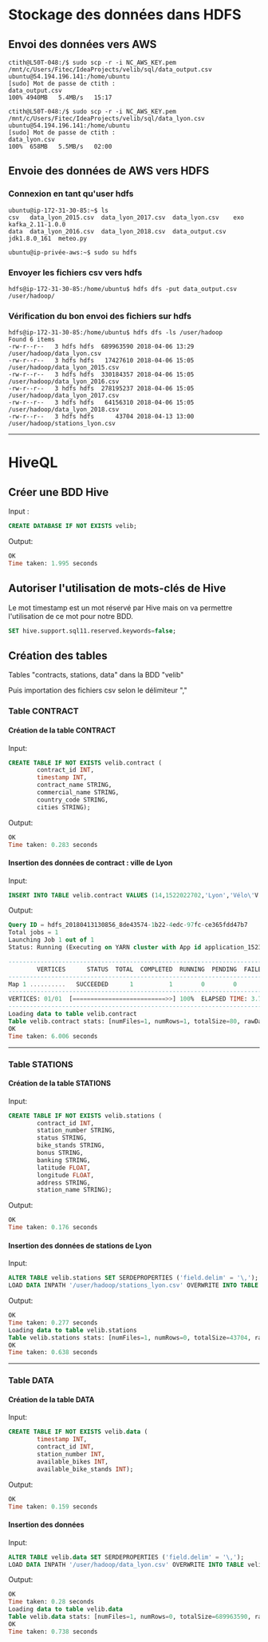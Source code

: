 # Stockage des données dans HDFS

## Envoi des données vers AWS
```shell
ctith@L50T-048:/$ sudo scp -r -i NC_AWS_KEY.pem /mnt/c/Users/Fitec/IdeaProjects/velib/sql/data_output.csv ubuntu@54.194.196.141:/home/ubuntu
[sudo] Mot de passe de ctith :
data_output.csv                                                                                             100% 4940MB   5.4MB/s   15:17

ctith@L50T-048:/$ sudo scp -r -i NC_AWS_KEY.pem /mnt/c/Users/Fitec/IdeaProjects/velib/sql/data_lyon.csv ubuntu@54.194.196.141:/home/ubuntu
[sudo] Mot de passe de ctith :
data_lyon.csv                                                                                               100%  658MB   5.5MB/s   02:00
```

## Envoie des données de AWS vers HDFS

### Connexion en tant qu'user hdfs
```shell
ubuntu@ip-172-31-30-85:~$ ls
csv   data_lyon_2015.csv  data_lyon_2017.csv  data_lyon.csv    exo           kafka_2.11-1.0.0
data  data_lyon_2016.csv  data_lyon_2018.csv  data_output.csv  jdk1.8.0_161  meteo.py

ubuntu@ip-privée-aws:~$ sudo su hdfs
```

### Envoyer les fichiers csv vers hdfs
```shell
hdfs@ip-172-31-30-85:/home/ubuntu$ hdfs dfs -put data_output.csv /user/hadoop/
```

### Vérification du bon envoi des fichiers sur hdfs
```shell
hdfs@ip-172-31-30-85:/home/ubuntu$ hdfs dfs -ls /user/hadoop
Found 6 items
-rw-r--r--   3 hdfs hdfs  689963590 2018-04-06 13:29 /user/hadoop/data_lyon.csv
-rw-r--r--   3 hdfs hdfs   17427610 2018-04-06 15:05 /user/hadoop/data_lyon_2015.csv
-rw-r--r--   3 hdfs hdfs  330184357 2018-04-06 15:05 /user/hadoop/data_lyon_2016.csv
-rw-r--r--   3 hdfs hdfs  278195237 2018-04-06 15:05 /user/hadoop/data_lyon_2017.csv
-rw-r--r--   3 hdfs hdfs   64156310 2018-04-06 15:05 /user/hadoop/data_lyon_2018.csv
-rw-r--r--   3 hdfs hdfs      43704 2018-04-13 13:00 /user/hadoop/stations_lyon.csv
```

-----------------------------
# HiveQL

## Créer une BDD Hive
Input :
```SQL
CREATE DATABASE IF NOT EXISTS velib;
```
Output:
```SQL
OK
Time taken: 1.995 seconds
```

## Autoriser l'utilisation de mots-clés de Hive
Le mot timestamp est un mot réservé par Hive mais on va permettre l'utilisation de ce mot pour notre BDD.
```SQL
SET hive.support.sql11.reserved.keywords=false;
```
## Création des tables 

Tables "contracts, stations, data" dans la BDD "velib" 

Puis importation des fichiers csv selon le délimiteur ","

### Table CONTRACT

#### Création de la table CONTRACT
Input:
```SQL
CREATE TABLE IF NOT EXISTS velib.contract ( 
        contract_id INT,
        timestamp INT,
        contract_name STRING,
        commercial_name STRING,
        country_code STRING,
        cities STRING);
```
Output:
```SQL
OK
Time taken: 0.283 seconds
```

#### Insertion des données de contract : ville de Lyon
Input:
```SQL
INSERT INTO TABLE velib.contract VALUES (14,1522022702,'Lyon','Vélo\'V','FR','Caluire-et-Cuire/Lyon/Vaulx-En-Velin/Villeurbanne');
```

Output:
```SQL
Query ID = hdfs_20180413130856_8de43574-1b22-4edc-97fc-ce365fdd47b7
Total jobs = 1
Launching Job 1 out of 1
Status: Running (Executing on YARN cluster with App id application_1523606241403_0002)

--------------------------------------------------------------------------------
        VERTICES      STATUS  TOTAL  COMPLETED  RUNNING  PENDING  FAILED  KILLED
--------------------------------------------------------------------------------
Map 1 ..........   SUCCEEDED      1          1        0        0       0       0
--------------------------------------------------------------------------------
VERTICES: 01/01  [==========================>>] 100%  ELAPSED TIME: 3.78 s
--------------------------------------------------------------------------------
Loading data to table velib.contract
Table velib.contract stats: [numFiles=1, numRows=1, totalSize=80, rawDataSize=79]
OK
Time taken: 6.006 seconds
```
---------------
### Table STATIONS

#### Création de la table STATIONS
Input:
```SQL
CREATE TABLE IF NOT EXISTS velib.stations ( 
        contract_id INT,
        station_number STRING,
        status STRING,
        bike_stands STRING,
        bonus STRING,
        banking STRING,
        latitude FLOAT,
        longitude FLOAT,
        address STRING,
        station_name STRING);
```

Output:
```SQL
OK
Time taken: 0.176 seconds
```

#### Insertion des données de stations de Lyon
Input:
```SQL
ALTER TABLE velib.stations SET SERDEPROPERTIES ('field.delim' = '\,');
LOAD DATA INPATH '/user/hadoop/stations_lyon.csv' OVERWRITE INTO TABLE velib.stations ;
```

Output:
```SQL
OK
Time taken: 0.277 seconds
Loading data to table velib.stations
Table velib.stations stats: [numFiles=1, numRows=0, totalSize=43704, rawDataSize=0]
OK
Time taken: 0.638 seconds
```

----------------
### Table DATA

#### Création de la table DATA
Input:
```SQL
CREATE TABLE IF NOT EXISTS velib.data ( 
        timestamp INT,
        contract_id INT,
        station_number INT,
        available_bikes INT,
        available_bike_stands INT);
```
Output:
```SQL
OK
Time taken: 0.159 seconds
```

#### Insertion des données 
Input:
```SQL
ALTER TABLE velib.data SET SERDEPROPERTIES ('field.delim' = '\,');
LOAD DATA INPATH '/user/hadoop/data_lyon.csv' OVERWRITE INTO TABLE velib.data ;
```

Output:
```SQL
OK
Time taken: 0.28 seconds
Loading data to table velib.data
Table velib.data stats: [numFiles=1, numRows=0, totalSize=689963590, rawDataSize=0]
OK
Time taken: 0.738 seconds
```


